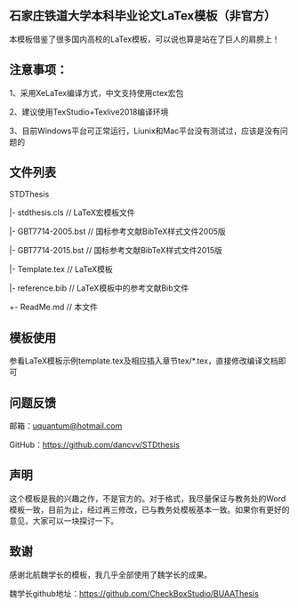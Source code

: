 ## 石家庄铁道大学本科毕业论文LaTex模板（非官方）
本模板借鉴了很多国内高校的LaTex模板，可以说也算是站在了巨人的肩膀上！

## 注意事项：
1、采用XeLaTex编译方式，中文支持使用ctex宏包

2、建议使用TexStudio+Texlive2018编译环境

3、目前Windows平台可正常运行，Liunix和Mac平台没有测试过，应该是没有问题的

## 文件列表
STDThesis

 |- stdthesis.cls         // LaTeX宏模板文件

 |- GBT7714-2005.bst      // 国标参考文献BibTeX样式文件2005版

 |- GBT7714-2015.bst      // 国标参考文献BibTeX样式文件2015版

 |- Template.tex          // LaTeX模板

 |- reference.bib         // LaTeX模板中的参考文献Bib文件
 
 +- ReadMe.md             // 本文件

## 模板使用
 参看LaTeX模板示例template.tex及相应插入章节tex/*.tex，直接修改编译文档即可

## 问题反馈
邮箱：uquantum@hotmail.com

GitHub：https://github.com/dancvv/STDthesis

## 声明
这个模板是我的兴趣之作，不是官方的。对于格式，我尽量保证与教务处的Word模板一致，目前为止，经过再三修改，已与教务处模板基本一致。如果你有更好的意见，大家可以一块探讨一下。

## 致谢
感谢北航魏学长的模板，我几乎全部使用了魏学长的成果。

魏学长github地址：https://github.com/CheckBoxStudio/BUAAThesis